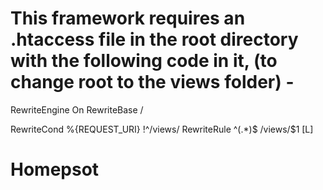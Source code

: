 # This framework requires an .htaccess file in the root directory with the following code in it, (to change root to the views folder) -

RewriteEngine On
RewriteBase /

RewriteCond %{REQUEST_URI} !^/views/
RewriteRule ^(.*)$ /views/$1 [L]
# Homepsot
